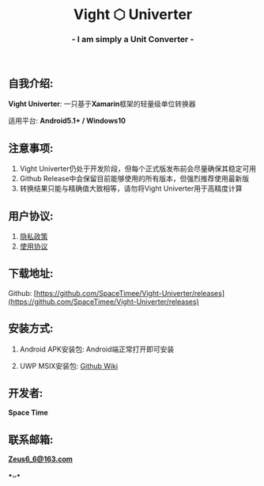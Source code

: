 <h1 align="center">Vight ⬡ Univerter</h1>
<h3 align="center">- I am simply a Unit Converter -</h3>
</br>

## 自我介绍:
**Vight Univerter**: 一只基于**Xamarin**框架的轻量级单位转换器

适用平台: **Android5.1+ / Windows10**

## 注意事项:
1. Vight Univerter仍处于开发阶段，但每个正式版发布前会尽量确保其稳定可用
2. Github Release中会保留目前能够使用的所有版本，但强烈推荐使用最新版
3. 转换结果只能与精确值大致相等，请勿将Vight Univerter用于高精度计算

## 用户协议:
1. [隐私政策](https://thoughts.teambition.com/share/6125ed13936efe0041167564#title=Vight_Univerter_隐私政策)
2. [使用协议](https://thoughts.teambition.com/share/6125ed0b936efe0041167563#title=Vight_Univerter_使用协议)

## 下载地址:

Github: [https://github.com/SpaceTimee/Vight-Univerter/releases](https://github.com/SpaceTimee/Vight-Univerter/releases)

## 安装方式:
1. Android APK安装包: Android端正常打开即可安装

2. UWP MSIX安装包: [Github Wiki](https://github.com/SpaceTimee/Vight-Univerter/wiki/Vight-Univerter-UWP-MSIX%E5%AE%89%E8%A3%85%E6%95%99%E7%A8%8B)

## 开发者:
**Space Time**

## 联系邮箱:
**Zeus6_6@163.com**

•ᴗ•
